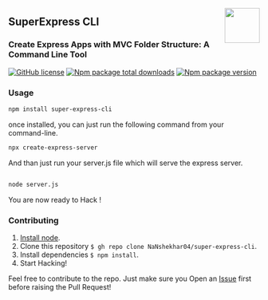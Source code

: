 <img align="right" src="https://user-images.githubusercontent.com/51878265/186825286-499db16b-5b95-488d-b6d5-09d44521b890.png" height="70px"> <h2>SuperExpress CLI</h2>
### Create Express Apps with MVC Folder Structure: A Command Line Tool
   
   [![GitHub license](https://img.shields.io/github/license/Naereen/StrapDown.js.svg)](https://github.com/Naereen/StrapDown.js/blob/master/LICENSE)
   [![Npm package total downloads](https://badgen.net/npm/dt/super-express-cli)](https://www.npmjs.com/package/super-express-cli)
   [![Npm package version](https://badgen.net/npm/v/super-express-cli)](https://www.npmjs.com/package/super-express-cli)
   
   

### Usage

```bash
npm install super-express-cli

```

once installed, you can just run the following command from your command-line.

```bash
npx create-express-server

```
And than just run your server.js file which will serve the express server.

```bash

node server.js

```

You are now ready to Hack !

### Contributing
1. [Install node](http://nodejs.org/#download).
2. Clone this repository `$ gh repo clone NaNshekhar04/super-express-cli`.
3. Install dependencies `$ npm install`.
4. Start Hacking!

Feel free to contribute to the repo. Just make sure you Open an [Issue](https://github.com/NaNshekhar04/super-express-cli/issues) first before raising the Pull Request!